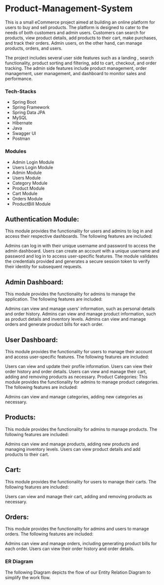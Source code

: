 # Product-Management-System
This is a small eCommerce project aimed at building an online platform for users to buy and sell products. The platform is designed to cater to the needs of both customers and admin users. Customers can search for products, view product details, add products to their cart, make purchases, and track their orders. Admin users, on the other hand, can manage products, orders, and users.

The project includes several user side features such as a landing , search functionality, product sorting and filtering, add to cart, checkout, and order tracking. The admin side features include product management, order management, user management, and dashboard to monitor sales and performance.


### Tech-Stacks

- Spring Boot 
- Spring Framework
- Spring Data JPA 
- MySQL 
- Hibernate
- Java
- Swagger UI
- Postman


### Modules
-  Admin Login Module
-  Users Login Module
-  Admin Module
-  Users Module
-  Category Module
-  Product Module
-  Cart Module
-  Orders Module
-  ProductBill Module


## Authentication Module:


This module provides the functionality for users and admins to log in and access their respective dashboards. The following features are included:

Admins can log in with their unique username and password to access the admin dashboard.
Users can create an account with a unique username and password and log in to access user-specific features.
The module validates the credentials provided and generates a secure session token to verify their identity for subsequent requests.

## Admin Dashboard:
This module provides the functionality for admins to manage the application. The following features are included:

Admins can view and manage users' information, such as personal details and order history.
Admins can view and manage product information, such as product details and inventory levels.
Admins can view and manage orders and generate product bills for each order.





## User Dashboard:
This module provides the functionality for users to manage their account and access user-specific features. The following features are included:

Users can view and update their profile information.
Users can view their order history and order details.
Users can view and manage their cart, adding and removing products as necessary.
Product Categories:
This module provides the functionality for admins to manage product categories. The following features are included:

Admins can view and manage categories, adding new categories as necessary.




## Products:
This module provides the functionality for admins to manage products. The following features are included:

Admins can view and manage products, adding new products and managing inventory levels.
Users can view product details and add products to their cart.


## Cart:
This module provides the functionality for users to manage their carts. The following features are included:

Users can view and manage their cart, adding and removing products as necessary.


## Orders:
This module provides the functionality for admins and users to manage orders. The following features are included:

Admins can view and manage orders, including generating product bills for each order.
Users can view their order history and order details.


### ER Diagram
The following Diagram depicts the flow of our Entity Relation Diagram to simplify the work flow.


